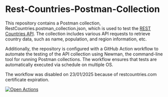 # Rest-Countries-Postman-Collection
This repository contains a Postman collection, RestCountries.postman_collection.json, which is used to test the [REST Countries API](https://restcountries.com/). The collection includes various API requests to retrieve country data, such as name, population, and region information, etc.

Additionally, the repository is configured with a GitHub Action workflow to automate the testing of the API collection using Newman, the command-line tool for running Postman collections. The workflow ensures that tests are automatically executed via schedule on multiple OS.

The workflow was disabled on 23/01/2025 because of restcountries.com certificate expiration.


 [![Open Actions](https://img.shields.io/badge/Open-Actions-brightgreen?style=for-the-badge)](https://github.com/nKashev/Rest-Countries-Postman-Collection/actions)
 
